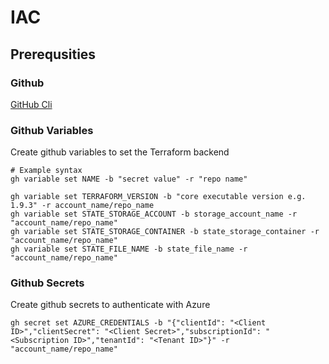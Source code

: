 # IAC

## Prerequsities

### Github

[GitHub Cli](https://cli.github.com/)

### Github Variables

Create github variables to set the Terraform backend

```shell
# Example syntax
gh variable set NAME -b "secret value" -r "repo name"

gh variable set TERRAFORM_VERSION -b "core executable version e.g. 1.9.3" -r account_name/repo_name
gh variable set STATE_STORAGE_ACCOUNT -b storage_account_name -r "account_name/repo_name"
gh variable set STATE_STORAGE_CONTAINER -b state_storage_container -r "account_name/repo_name"
gh variable set STATE_FILE_NAME -b state_file_name -r "account_name/repo_name"
```

### Github Secrets

Create github secrets to authenticate with Azure

```shell
gh secret set AZURE_CREDENTIALS -b "{"clientId": "<Client ID>","clientSecret": "<Client Secret>","subscriptionId": "<Subscription ID>","tenantId": "<Tenant ID>"}" -r "account_name/repo_name"
```
